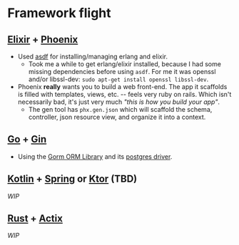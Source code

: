 # Framework flight

## [Elixir](https://elixir-lang.org/) + [Phoenix](https://www.phoenixframework.org/)

- Used [asdf](http://asdf-vm.com/) for installing/managing erlang and elixir.
  - Took me a while to get erlang/elixir installed, because I had some missing dependencies before using `asdf`. For me it was openssl and/or libssl-dev: `sudo apt-get install openssl libssl-dev`.
- Phoenix **really** wants you to build a web front-end. The app it scaffolds is filled with templates, views, etc. -- feels very ruby on rails. Which isn't necessarily bad, it's just very much _"this is how you build your app"_.
  - The gen tool has `phx.gen.json` which will scaffold the schema, controller, json resource view, and organize it into a context.

## [Go](https://go.dev/) + [Gin](https://gin-gonic.com/)

- Using the [Gorm ORM Library](https://gorm.io/) and its [postgres driver](https://github.com/go-gorm/postgres).

## [Kotlin](https://kotlinlang.org/) + [Spring](https://spring.io/guides/tutorials/spring-boot-kotlin/) or [Ktor](https://ktor.io/) (TBD)

_WIP_

## [Rust](https://www.rust-lang.org/) + [Actix](https://actix.rs/)

_WIP_

